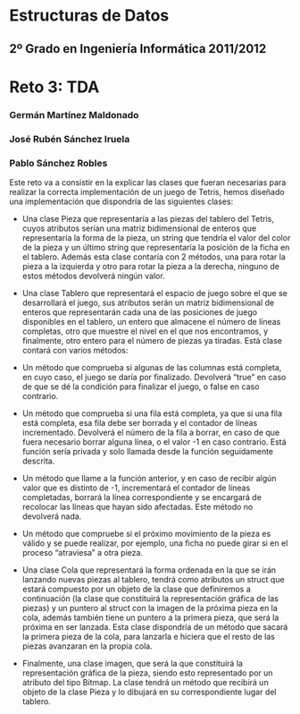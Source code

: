 Estructuras de Datos
====================
2º Grado en Ingeniería Informática 2011/2012
--------------------------------------------

# Reto 3: TDA
### Germán Martínez Maldonado
### José Rubén Sánchez Iruela
### Pablo Sánchez Robles

Este reto va a consistir en la explicar las clases que fueran necesarias para realizar la correcta implementación de un juego de Tetris, hemos diseñado una implementación que dispondría de las siguientes clases:

* Una clase Pieza que representaría a las piezas del tablero del Tetris, cuyos atributos serían una matriz bidimensional de enteros que representaría la forma de la pieza, un string que tendría el valor del color de la pieza y un último string que representaría la posición de la ficha en el tablero. Además esta clase contaría con 2 métodos, una para rotar la pieza a la izquierda y otro para rotar la pieza a la derecha, ninguno de estos métodos devolverá ningún valor.

* Una clase Tablero que representará el espacio de juego sobre el que se desarrollará el juego, sus atributos serán un matriz bidimensional de enteros que representarán cada una de las posiciones de juego disponibles en el tablero, un entero que almacene el número de líneas completas, otro que muestre el nivel en el que nos encontramos, y finalmente, otro entero para el número de piezas ya tiradas. Está clase contará con varios métodos:
 * Un método que comprueba si algunas de las columnas está completa, en cuyo caso, el juego se daría por finalizado. Devolverá “true” en caso de que se dé la condición para finalizar el juego, o false en caso contrario.
 * Un método que comprueba si una fila está completa, ya que si una fila está completa, esa fila debe ser borrada y el contador de líneas incrementado. Devolverá el número de la fila a borrar, en caso de que fuera necesario borrar alguna línea, o el valor -1 en caso contrario. Está función sería privada y solo llamada desde la función seguidamente descrita.
 * Un método que llame a la función anterior, y en caso de recibir algún valor que es distinto de -1, incrementará el contador de líneas completadas, borrará la línea correspondiente y se encargará de recolocar las líneas que hayan sido afectadas. Este método no devolverá nada.
 * Un método que compruebe si el próximo movimiento de la pieza es válido y se puede realizar, por ejemplo, una ficha no puede girar si en el proceso “atraviesa” a otra pieza.

* Una clase Cola que representará la forma ordenada en la que se irán lanzando nuevas piezas al tablero, tendrá como atributos un struct que estará compuesto por un objeto de la clase que definiremos a continuación (la clase que constituirá la representación gráfica de las piezas) y un puntero al struct con la imagen de la próxima pieza en la cola, además también tiene un puntero a la primera pieza, que será la próxima en ser lanzada. Esta clase dispondría de un método que sacará la primera pieza de la cola, para lanzarla e hiciera que el resto de las piezas avanzaran en la propia cola.

* Finalmente, una clase imagen, que será la que constituirá la representación gráfica de la pieza, siendo esto representado por un atributo del tipo Bitmap. La clase tendrá un método que recibirá un objeto de la clase Pieza y lo dibujará en su correspondiente lugar del tablero.
